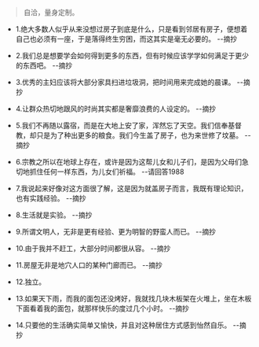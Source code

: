 >自洽，量身定制。

- 1.绝大多数人似乎从来没想过房子到底是什么，只是看到邻居有房子，便想着自己也必须有一座，于是落得终生穷困，而这其实是毫无必要的。 --摘抄

- 2.我们总是想要学会如何得到更多的东西，但有时候应该学学如何满足于更少的东西吧。 --摘抄

- 3.优秀的主妇应该将大部分家具扫进垃圾洞，把时间用来完成她的晨课。 --摘抄

- 4.让群众热切地跟风的时尚其实都是奢靡浪费的人设定的。 --摘抄

- 5.我们不再随以露宿，而是在大地上安了家，浑然忘了天空。我们信奉基督教，却只是为了种出更多的粮食。我们今生盖了房子，也为来世修了坟墓。 --摘抄

- 6.宗教之所以在地球上存在，或许是因为这帮儿女和儿子们，是因为父母们急切地抓住任何一样东西，为儿女们祈福。 --请回答1988

- 7.我说起来好像对这方面很了解，这是因为就盖房子而言，我既有理论知识，也有实践经验。 --摘抄

- 8.生活就是实验。 --摘抄

- 9.所谓文明人，无非是更有经验、更为明智的野蛮人而已。 --摘抄

- 10.由于我并不赶工，大部分时间都很从容。 --摘抄

- 11.房屋无非是地穴人口的某种门廊而已。 --摘抄

- 12.独立。

- 13.如果天下雨，而我的面包还没烤好，我就找几块木板架在火堆上，坐在木板下面看着我的面包，就那样快乐的度过几个小时。 --摘抄

- 14.只要他的生活确实简单又愉快，并且对这种居住方式感到怡然自乐。 --摘抄
